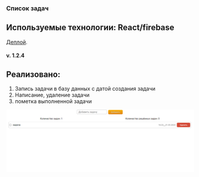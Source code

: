 ### Список задач

## Используемые технологии: React/firebase

[Деплой](https://todo-git-main-denis-sergeev-85.vercel.app/).

#### v. 1.2.4

## Реализовано:

1. Запись задачи в базу данных с датой создания задачи
2. Написание, удаление задачи
3. пометка выполненной задачи

![img](./img.png)
